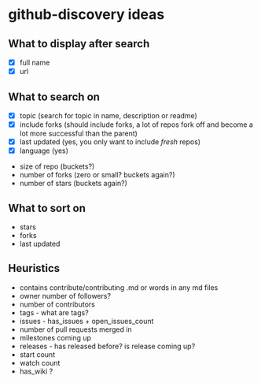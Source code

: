 # github-discovery ideas

## What to display after search
* [x] full name 
* [x] url

## What to search on 
* [x] topic (search for topic in name, description or readme)
* [x] include forks (should include forks, a lot of repos fork off and become a lot more successful than the parent)
* [x] last updated (yes, you only want to include *fresh* repos)
* [x] language (yes) 
* size of repo (buckets?)
* number of forks (zero or small? buckets again?)
* number of stars (buckets again?)

## What to sort on 
* stars
* forks
* last updated

## Heuristics
* contains contribute/contributing .md or words in any md files
* owner number of followers?
* number of contributors
* tags - what are tags?
* issues - has_issues + open_issues_count
* number of pull requests merged in
* milestones coming up
* releases - has released before? is release coming up?
* start count 
* watch count
* has_wiki ?